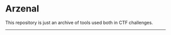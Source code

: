 # Arzenal

This repository is just an archive of tools used both in CTF challenges.

--------------
